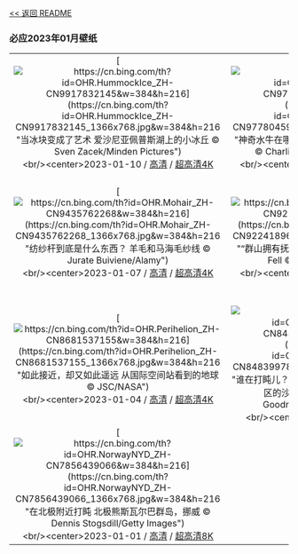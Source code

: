 [<< 返回 README](../../README.md)
### 必应2023年01月壁纸
||||
|:---:|:---:|:---:|
|[![https://cn.bing.com/th?id=OHR.HummockIce_ZH-CN9917832145&w=384&h=216](https://cn.bing.com/th?id=OHR.HummockIce_ZH-CN9917832145_1366x768.jpg&w=384&h=216 "当冰块变成了艺术&#10;爱沙尼亚佩普斯湖上的小冰丘&#10;© Sven Zacek/Minden Pictures")](https://cn.bing.com/search?q=%e5%a1%94%e5%b0%94%e5%9b%be%e5%8e%bf&form=hpcapt&mkt=zh-cn&filters=HpDate:"20230109_1600")<br/><center>2023-01-10 / [高清](https://cn.bing.com/th?id=OHR.HummockIce_ZH-CN9917832145_1920x1200.jpg&w=1920&h=1200) / [超高清4K](https://cn.bing.com/th?id=OHR.HummockIce_ZH-CN9917832145_UHD.jpg&w=3840&h=2160)<center/>|[![https://cn.bing.com/th?id=OHR.BisonWindCave_ZH-CN9778045938&w=384&h=216](https://cn.bing.com/th?id=OHR.BisonWindCave_ZH-CN9778045938_1366x768.jpg&w=384&h=216 "神奇水牛在哪里？&#10;南达科他州风洞国家公园的水牛&#10;© Charlie Summers/Minden Pictures")](https://cn.bing.com/search?q=%e9%a3%8e%e6%b4%9e%e5%9b%bd%e5%ae%b6%e5%85%ac%e5%9b%ad&form=hpcapt&mkt=zh-cn&filters=HpDate:"20230108_1600")<br/><center>2023-01-09 / [高清](https://cn.bing.com/th?id=OHR.BisonWindCave_ZH-CN9778045938_1920x1200.jpg&w=1920&h=1200) / [超高清4K](https://cn.bing.com/th?id=OHR.BisonWindCave_ZH-CN9778045938_UHD.jpg&w=3840&h=2160)<center/>|[![https://cn.bing.com/th?id=OHR.Breckenridge_ZH-CN9598860382&w=384&h=216](https://cn.bing.com/th?id=OHR.Breckenridge_ZH-CN9598860382_1366x768.jpg&w=384&h=216 "我们去哪里玩？&#10;科罗拉多州布雷肯里奇&#10;© Sean Pavone/Shutterstock")](https://cn.bing.com/search?q=%e7%a7%91%e7%bd%97%e6%8b%89%e5%a4%9a%e5%b7%9e%e5%b8%83%e9%9b%b7%e8%82%af%e9%87%8c%e5%a5%87&form=hpcapt&mkt=zh-cn&filters=HpDate:"20230107_1600")<br/><center>2023-01-08 / [高清](https://cn.bing.com/th?id=OHR.Breckenridge_ZH-CN9598860382_1920x1200.jpg&w=1920&h=1200) / [超高清8K](https://cn.bing.com/th?id=OHR.Breckenridge_ZH-CN9598860382_UHD.jpg)<center/>|
|[![https://cn.bing.com/th?id=OHR.Mohair_ZH-CN9435762268&w=384&h=216](https://cn.bing.com/th?id=OHR.Mohair_ZH-CN9435762268_1366x768.jpg&w=384&h=216 "纺纱杆到底是什么东西？&#10;羊毛和马海毛纱线&#10;© Jurate Buiviene/Alamy")](https://cn.bing.com/search?q=%e7%ba%b1%e7%ba%bf%e7%9a%84%e5%8e%86%e5%8f%b2&form=hpcapt&mkt=zh-cn&filters=HpDate:"20230106_1600")<br/><center>2023-01-07 / [高清](https://cn.bing.com/th?id=OHR.Mohair_ZH-CN9435762268_1920x1200.jpg&w=1920&h=1200) / [超高清4K](https://cn.bing.com/th?id=OHR.Mohair_ZH-CN9435762268_UHD.jpg&w=3840&h=2160)<center/>|[![https://cn.bing.com/th?id=OHR.BlackFell_ZH-CN9224189688&w=384&h=216](https://cn.bing.com/th?id=OHR.BlackFell_ZH-CN9224189688_1366x768.jpg&w=384&h=216 "“群山拥有抚慰和治愈的力量”&#10;英格兰湖区的Black Fell&#10;© Daniel Kay/Shutterstock")](https://cn.bing.com/search?q=%e8%8b%b1%e6%a0%bc%e5%85%b0%e6%b9%96%e5%8c%ba&form=hpcapt&mkt=zh-cn&filters=HpDate:"20230105_1600")<br/><center>2023-01-06 / [高清](https://cn.bing.com/th?id=OHR.BlackFell_ZH-CN9224189688_1920x1200.jpg&w=1920&h=1200) / [超高清8K](https://cn.bing.com/th?id=OHR.BlackFell_ZH-CN9224189688_UHD.jpg)<center/>|[![https://cn.bing.com/th?id=OHR.HermelinSchnee_ZH-CN8839783506&w=384&h=216](https://cn.bing.com/th?id=OHR.HermelinSchnee_ZH-CN8839783506_1366x768.jpg&w=384&h=216 "软萌雪中小精灵&#10;白鼬&#10;Mustela erminea, 上巴伐利亚，德国&#10;© Konrad Wothe/Minden Pictures")](https://cn.bing.com/search?q=%e7%99%bd%e9%bc%ac&form=hpcapt&mkt=zh-cn&filters=HpDate:"20230104_1600")<br/><center>2023-01-05 / [高清](https://cn.bing.com/th?id=OHR.HermelinSchnee_ZH-CN8839783506_1920x1200.jpg&w=1920&h=1200) / [超高清4K](https://cn.bing.com/th?id=OHR.HermelinSchnee_ZH-CN8839783506_UHD.jpg&w=3840&h=2160)<center/>|
|[![https://cn.bing.com/th?id=OHR.Perihelion_ZH-CN8681537155&w=384&h=216](https://cn.bing.com/th?id=OHR.Perihelion_ZH-CN8681537155_1366x768.jpg&w=384&h=216 "如此接近，却又如此遥远&#10;从国际空间站看到的地球&#10;© JSC/NASA")](https://cn.bing.com/search?q=%e8%bf%91%e6%97%a5%e7%82%b9&form=hpcapt&mkt=zh-cn&filters=HpDate:"20230103_1600")<br/><center>2023-01-04 / [高清](https://cn.bing.com/th?id=OHR.Perihelion_ZH-CN8681537155_1920x1200.jpg&w=1920&h=1200) / [超高清4K](https://cn.bing.com/th?id=OHR.Perihelion_ZH-CN8681537155_UHD.jpg&w=3840&h=2160)<center/>|[![https://cn.bing.com/th?id=OHR.SandhillSleeping_ZH-CN8483997851&w=384&h=216](https://cn.bing.com/th?id=OHR.SandhillSleeping_ZH-CN8483997851_1366x768.jpg&w=384&h=216 "谁在打盹儿？&#10;博斯克·德尔·阿帕奇国家野生动物保护区的沙丘鹤，美国新墨西哥州&#10;© Jay Goodrich/Tandem Stills + Motion")](https://cn.bing.com/search?q=%e6%b2%99%e4%b8%98%e9%b9%a4&form=hpcapt&mkt=zh-cn&filters=HpDate:"20230102_1600")<br/><center>2023-01-03 / [高清](https://cn.bing.com/th?id=OHR.SandhillSleeping_ZH-CN8483997851_1920x1200.jpg&w=1920&h=1200) / [超高清](https://cn.bing.com/th?id=OHR.SandhillSleeping_ZH-CN8483997851_UHD.jpg)<center/>|[![https://cn.bing.com/th?id=OHR.HohenzollernBurg_ZH-CN8109082566&w=384&h=216](https://cn.bing.com/th?id=OHR.HohenzollernBurg_ZH-CN8109082566_1366x768.jpg&w=384&h=216 "正如童话一般&#10;霍亨索伦城堡，德国&#10;© Sahara Prince/Shutterstock")](https://cn.bing.com/search?q=%e9%9c%8d%e4%ba%a8%e7%b4%a2%e4%bc%a6%e5%9f%8e%e5%a0%a1&form=hpcapt&mkt=zh-cn&filters=HpDate:"20230101_1600")<br/><center>2023-01-02 / [高清](https://cn.bing.com/th?id=OHR.HohenzollernBurg_ZH-CN8109082566_1920x1200.jpg&w=1920&h=1200) / [超高清4K](https://cn.bing.com/th?id=OHR.HohenzollernBurg_ZH-CN8109082566_UHD.jpg&w=3840&h=2160)<center/>|
|[![https://cn.bing.com/th?id=OHR.NorwayNYD_ZH-CN7856439066&w=384&h=216](https://cn.bing.com/th?id=OHR.NorwayNYD_ZH-CN7856439066_1366x768.jpg&w=384&h=216 "在北极附近打盹&#10;北极熊斯瓦尔巴群岛，挪威&#10;© Dennis Stogsdill/Getty Images")](https://cn.bing.com/search?q=%e6%96%af%e7%93%a6%e5%b0%94%e5%b7%b4%e7%be%a4%e5%b2%9b&form=hpcapt&mkt=zh-cn&filters=HpDate:"20221231_1600")<br/><center>2023-01-01 / [高清](https://cn.bing.com/th?id=OHR.NorwayNYD_ZH-CN7856439066_1920x1200.jpg&w=1920&h=1200) / [超高清8K](https://cn.bing.com/th?id=OHR.NorwayNYD_ZH-CN7856439066_UHD.jpg)<center/>